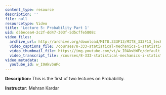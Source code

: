 ```yaml
---
content_type: resource
description: ''
file: null
resourcetype: Video
title: 'Lecture 5: Probability Part 1'
uid: d5becea4-2c2f-dd47-303f-5d5cffe5808c
video_files:
  archive_url: http://archive.org/download/MIT8.333F13/MIT8_333F13_lec05_300k.mp4
  video_captions_file: /courses/8-333-statistical-mechanics-i-statistical-mechanics-of-particles-fall-2013/a4b4aec63ca050fca33bdbe282da1729_w_I0AkvbWFc.vtt
  video_thumbnail_file: https://img.youtube.com/vi/w_I0AkvbWFc/default.jpg
  video_transcript_file: /courses/8-333-statistical-mechanics-i-statistical-mechanics-of-particles-fall-2013/ee6add2aaf20b812ca2c2a8d31dbcd87_w_I0AkvbWFc.pdf
video_metadata:
  youtube_id: w_I0AkvbWFc
---
```


**Description:** This is the first of two lectures on Probability.

**Instructor:** Mehran Kardar